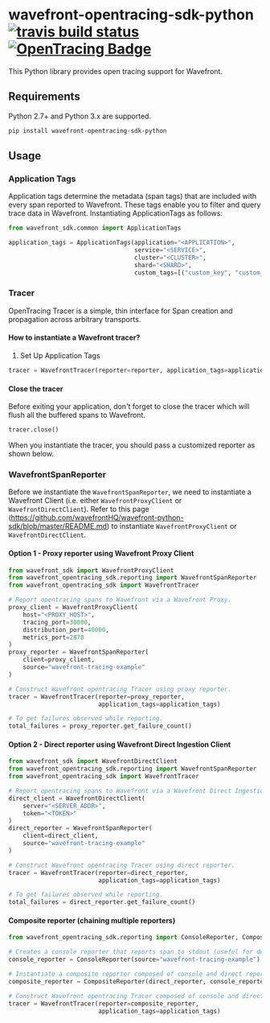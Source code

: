 # wavefront-opentracing-sdk-python [![travis build status](https://travis-ci.com/wavefrontHQ/wavefront-opentracing-sdk-python.svg?branch=master)](https://travis-ci.com/wavefrontHQ/wavefront-opentracing-sdk-python) [![OpenTracing Badge](https://img.shields.io/badge/OpenTracing-enabled-blue.svg)](http://opentracing.io)

This Python library provides open tracing support for Wavefront.

## Requirements

Python 2.7+ and Python 3.x are supported.

```bash
pip install wavefront-opentracing-sdk-python 
```
## Usage

### Application Tags

Application tags determine the metadata (span tags) that are included with every span reported to Wavefront. These tags enable you to filter and query trace data in Wavefront. Instantiating ApplicationTags as follows:

```python
from wavefront_sdk.common import ApplicationTags

application_tags = ApplicationTags(application="<APPLICATION>",
                                   service="<SERVICE>",
                                   cluster="<CLUSTER>",
                                   shard="<SHARD>",
                                   custom_tags=[("custom_key", "custom_val")])
```

### Tracer

OpenTracing Tracer is a simple, thin interface for Span creation and propagation across arbitrary transports.

#### How to instantiate a Wavefront tracer?

1. Set Up Application Tags

```python
tracer = WavefrontTracer(reporter=reporter, application_tags=application_tags)
```

#### Close the tracer
Before exiting your application, don't forget to close the tracer which will flush all the buffered spans to Wavefront.
```python
tracer.close()
```

When you instantiate the tracer, you should pass a customized reporter as shown below.

### WavefrontSpanReporter
Before we instantiate the `WavefrontSpanReporter`, we need to instantiate a Wavefront Client 
(i.e. either `WavefrontProxyClient` or `WavefrontDirectClient`).
Refer to this page (https://github.com/wavefrontHQ/wavefront-python-sdk/blob/master/README.md)
to instantiate `WavefrontProxyClient` or `WavefrontDirectClient`.

#### Option 1 - Proxy reporter using Wavefront Proxy Client
```python
from wavefront_sdk import WavefrontProxyClient
from wavefront_opentracing_sdk.reporting import WavefrontSpanReporter
from wavefront_opentracing_sdk import WavefrontTracer

# Report opentracing spans to Wavefront via a Wavefront Proxy.
proxy_client = WavefrontProxyClient(
    host="<PROXY_HOST>",
    tracing_port=30000,
    distribution_port=40000,
    metrics_port=2878
)
proxy_reporter = WavefrontSpanReporter(
    client=proxy_client,
    source="wavefront-tracing-example"
)

# Construct Wavefront opentracing Tracer using proxy reporter.
tracer = WavefrontTracer(reporter=proxy_reporter,
                         application_tags=application_tags) 

# To get failures observed while reporting.
total_failures = proxy_reporter.get_failure_count()
```

#### Option 2 - Direct reporter using Wavefront Direct Ingestion Client
```python
from wavefront_sdk import WavefrontDirectClient
from wavefront_opentracing_sdk.reporting import WavefrontSpanReporter
from wavefront_opentracing_sdk import WavefrontTracer

# Report opentracing spans to Wavefront via a Wavefront Direct Ingestion.
direct_client = WavefrontDirectClient(
    server="<SERVER_ADDR>",
    token="<TOKEN>"
)
direct_reporter = WavefrontSpanReporter(
    client=direct_client,
    source="wavefront-tracing-example"
)

# Construct Wavefront opentracing Tracer using direct reporter.
tracer = WavefrontTracer(reporter=direct_reporter,
                         application_tags=application_tags) 

# To get failures observed while reporting.
total_failures = direct_reporter.get_failure_count()
```

#### Composite reporter (chaining multiple reporters)
```PYTHON
from wavefront_opentracing_sdk.reporting import ConsoleReporter, CompositeReporter

# Creates a console reporter that reports span to stdout (useful for debugging).
console_reporter = ConsoleReporter(source="wavefront-tracing-example")

# Instantiate a composite reporter composed of console and direct reporter.
composite_reporter = CompositeReporter(direct_reporter, console_reporter)

# Construct Wavefront opentracing Tracer composed of console and direct reporter.
tracer = WavefrontTracer(reporter=composite_reporter,
                         application_tags=application_tags) 
```
